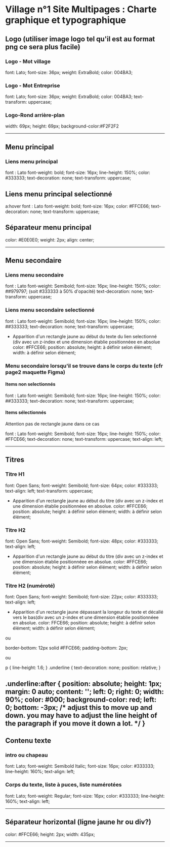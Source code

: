 # Village n°1 Site Multipages : Charte graphique et typographique



## Logo (utiliser image logo tel qu'il est au format png ce sera plus facile)

### Logo - Mot village

font: Lato;
font-size: 36px;
weight: ExtraBold;
color: 004BA3;

### Logo - Mot Entreprise

font: Lato;
font-size: 36px;
weight: ExtraBold;
color: 004BA3;
text-transform: uppercase;

### Logo-Rond arrière-plan
width: 69px;
height: 69px;
background-color:#F2F2F2

---------------------------------------------------------------

## Menu principal

### Liens menu principal

font : Lato
font-weight: bold;
font-size: 16px;
line-height: 150%;
color: #333333;
text-decoration: none;
text-transform: uppercase;

## Liens menu principal selectionné 

a:hover
font : Lato
font-weight: bold;
font-size: 16px;
color: #FFCE66;
text-decoration: none;
text-transform: uppercase;

## Séparateur menu principal

color: #E0E0E0;
weight: 2px;
align: center;

---------------------------------------------------------------

## Menu secondaire

### Liens menu secondaire

font : Lato
font-weight: Semibold;
font-size: 16px;
line-height: 150%;
color: ##979797; (soit #333333 à 50% d'opacité)
text-decoration: none;
text-transform: uppercase;

### Liens menu secondaire selectionné

font : Lato
font-weight: Semibold;
font-size: 16px;
line-height: 150%;
color: ##333333;
text-decoration: none;
text-transform: uppercase;

+ Apparition d'un rectangle jaune au début du texte du lien selectionné (div avec un z-index et une dimension établie positionnéee en absolue
color: #FFCE66; 
position: absolute;
height: à définir selon élément;
width: à définir selon élément;

### Menu secondaire lorsqu'il se trouve dans le corps du texte (cfr page2 maquette Figma)

#### Items non selectionnés

font : Lato
font-weight: Semibold;
font-size: 16px;
line-height: 150%;
color: ##333333;
text-decoration: none;
text-transform: uppercase;

#### Items sélectionnés

Attention pas de rectangle jaune dans ce cas

font : Lato
font-weight: Semibold;
font-size: 16px;
line-height: 150%;
color: #FFCE66;
text-decoration: none;
text-transform: uppercase;
text-align: left;



-------------------------------------------

## Titres

### Titre H1

font: Open Sans;
font-weight: Semibold;
font-size: 64px;
color: #333333;
text-align: left;
text-transform: uppercase;

+ Apparition d'un rectangle jaune au début du titre (div avec un z-index et une dimension établie positionnéee en absolue.
color: #FFCE66; 
position: absolute;
height: à définir selon élément;
width: à définir selon élément;


### Titre H2

font: Open Sans;
font-weight: Semibold;
font-size: 48px;
color: #333333;
text-align: left;

+ Apparition d'un rectangle jaune au début du titre (div avec un z-index et une dimension établie positionnéee en absolue.
color: #FFCE66; 
position: absolute;
height: à définir selon élément;
width: à définir selon élément;

### Titre H2 (numéroté)

font: Open Sans;
font-weight: Semibold;
font-size: 22px;
color: #333333;
text-align: left;

+ Apparition d'un rectangle jaune dépassant la longeur du texte et décallé vers le bas(div avec un z-index et une dimension établie positionnéee en absolue.
color: FFCE66; 
position: absolute;
height: à définir selon élément;
width: à définir selon élément;

ou

border-bottom: 12px solid #FFCE66;
padding-bottom: 2px;

ou 

p {
  line-height: 1.6; 
}
.underline {
   text-decoration: none; 
   position: relative; 
 }   

.underline:after {
    position: absolute;
    height: 1px;
    margin: 0 auto;
    content: '';
    left: 0;
    right: 0;
    width: 90%;
    color: #000;
    background-color: red;
    left: 0;
    bottom: -3px; /* adjust this to move up and down. you may have to adjust the line height of the paragraph if you move it down a lot. */
}
-------------------------------------------
## Contenu texte

### intro ou chapeau

font: Lato;
font-weight: Semibold Italic;
font-size: 16px;
color: #333333;
line-height: 160%;
text-align: left;

### Corps du texte, liste à puces, liste numérotées

font: Lato;
font-weight: Regular;
font-size: 16px;
color: #333333;
line-height: 160%;
text-align: left;

-------------------------------------------
## Séparateur horizontal (ligne jaune hr ou div?)

color: #FFCE66;
height: 2px;
width: 435px;

-------------------------------------------










